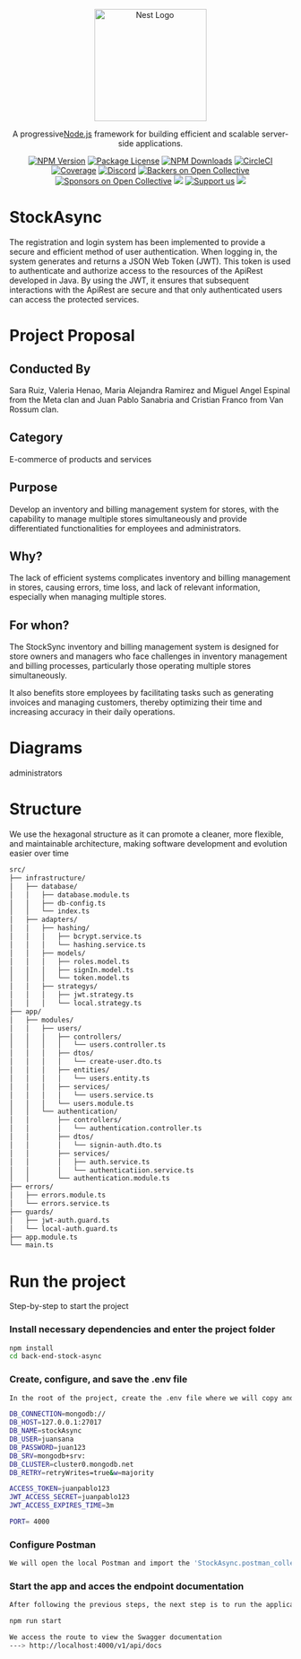 <p align="center">
  <a href="http://nestjs.com/" target="blank"><img src="https://nestjs.com/img/logo-small.svg" width="200" alt="Nest Logo" /></a>
</p>

[circleci-image]: https://img.shields.io/circleci/build/github/nestjs/nest/master?token=abc123def456
[circleci-url]: https://circleci.com/gh/nestjs/nest

  <p align="center">A progressive<a href="http://nodejs.org" target="_blank">Node.js</a> framework for building efficient and scalable server-side applications.</p>
    <p align="center">
<a href="https://www.npmjs.com/~nestjscore" target="_blank"><img src="https://img.shields.io/npm/v/@nestjs/core.svg" alt="NPM Version" /></a>
<a href="https://www.npmjs.com/~nestjscore" target="_blank"><img src="https://img.shields.io/npm/l/@nestjs/core.svg" alt="Package License" /></a>
<a href="https://www.npmjs.com/~nestjscore" target="_blank"><img src="https://img.shields.io/npm/dm/@nestjs/common.svg" alt="NPM Downloads" /></a>
<a href="https://circleci.com/gh/nestjs/nest" target="_blank"><img src="https://img.shields.io/circleci/build/github/nestjs/nest/master" alt="CircleCI" /></a>
<a href="https://coveralls.io/github/nestjs/nest?branch=master" target="_blank"><img src="https://coveralls.io/repos/github/nestjs/nest/badge.svg?branch=master#9" alt="Coverage" /></a>
<a href="https://discord.gg/G7Qnnhy" target="_blank"><img src="https://img.shields.io/badge/discord-online-brightgreen.svg" alt="Discord"/></a>
<a href="https://opencollective.com/nest#backer" target="_blank"><img src="https://opencollective.com/nest/backers/badge.svg" alt="Backers on Open Collective" /></a>
<a href="https://opencollective.com/nest#sponsor" target="_blank"><img src="https://opencollective.com/nest/sponsors/badge.svg" alt="Sponsors on Open Collective" /></a>
  <a href="https://paypal.me/kamilmysliwiec" target="_blank"><img src="https://img.shields.io/badge/Donate-PayPal-ff3f59.svg"/></a>
    <a href="https://opencollective.com/nest#sponsor"  target="_blank"><img src="https://img.shields.io/badge/Support%20us-Open%20Collective-41B883.svg" alt="Support us"></a>
  <a href="https://twitter.com/nestframework" target="_blank"><img src="https://img.shields.io/twitter/follow/nestframework.svg?style=social&label=Follow"></a>
</p>


# StockAsync

The registration and login system has been implemented to provide a secure and efficient method of user authentication. When logging in, the system generates and returns a JSON Web Token (JWT). This token is used to authenticate and authorize access to the resources of the ApiRest developed in Java. By using the JWT, it ensures that subsequent interactions with the ApiRest are secure and that only authenticated users can access the protected services.

# Project Proposal

## Conducted By

Sara Ruiz, Valeria Henao, Maria Alejandra Ramirez and Miguel Angel Espinal from the Meta clan and Juan Pablo Sanabria and Cristian Franco from Van Rossum clan.

## Category

E-commerce of products and services

## Purpose

Develop an inventory and billing management system for stores, with the capability to manage multiple stores simultaneously and provide differentiated functionalities for employees and administrators.

## Why? 

The lack of efficient systems complicates inventory and billing management in stores, causing errors, time loss, and lack of relevant information, especially when managing multiple stores.

## For whon? 

The StockSync inventory and billing management system is designed for store owners and managers who face challenges in inventory management and billing processes, particularly those operating multiple stores simultaneously.

It also benefits store employees by facilitating tasks such as generating invoices and managing customers, thereby optimizing their time and increasing accuracy in their daily operations.

# Diagrams

administrators

# Structure

We use the hexagonal structure as it can promote a cleaner, more flexible, and maintainable architecture, making software development and evolution easier over time

``` bash
src/
├── infrastructure/
│   ├── database/
│   │   ├── database.module.ts
│   │   ├── db-config.ts
│   │   └── index.ts
│   ├── adapters/ 
│   │   ├── hashing/
│   │   │   ├── bcrypt.service.ts
│   │   │   └── hashing.service.ts
│   │   ├── models/
│   │   │   ├── roles.model.ts
│   │   │   ├── signIn.model.ts
│   │   │   └── token.model.ts
│   │   ├── strategys/
│   │   │   ├── jwt.strategy.ts
│   │   │   └── local.strategy.ts
├── app/
│   ├── modules/
│   │   ├── users/
│   │   │   ├── controllers/
│   │   │   │   └── users.controller.ts
│   │   │   ├── dtos/
│   │   │   │   └── create-user.dto.ts
│   │   │   ├── entities/
│   │   │   │   └── users.entity.ts
│   │   │   ├── services/
│   │   │   │   └── users.service.ts
│   │   │   └── users.module.ts
│   │   └── authentication/
│   │       ├── controllers/
│   │       │   └── authentication.controller.ts
│   │       ├── dtos/
│   │       │   └── signin-auth.dto.ts
│   │       ├── services/
│   │       │   ├── auth.service.ts
│   │       │   └── authenticatiion.service.ts
│   │       └── authentication.module.ts
├── errors/
│   ├── errors.module.ts
│   └── errors.service.ts
├── guards/
│   ├── jwt-auth.guard.ts
│   └── local-auth.guard.ts
├── app.module.ts
└── main.ts
```

# Run the project

Step-by-step to start the project

### Install necessary dependencies and enter the project folder
``` bash
npm install
cd back-end-stock-async
```

### Create, configure, and save the .env file
``` bash
In the root of the project, create the .env file where we will copy and paste the following environment variables for the correct execution of the program

DB_CONNECTION=mongodb://
DB_HOST=127.0.0.1:27017
DB_NAME=stockAsync
DB_USER=juansana
DB_PASSWORD=juan123
DB_SRV=mongodb+srv:
DB_CLUSTER=cluster0.mongodb.net
DB_RETRY=retryWrites=true&w=majority

ACCESS_TOKEN=juanpablo123
JWT_ACCESS_SECRET=juanpablo123
JWT_ACCESS_EXPIRES_TIME=3m

PORT= 4000
```

### Configure Postman
```bash
We will open the local Postman and import the 'StockAsync.postman_collection.json' file, which is in the 'postman' folder, to load the request collection and test our endpoints.
```

### Start the app and acces the endpoint documentation
```bash
After following the previous steps, the next step is to run the application to begin testing our endpoints and to view the documentation in our Swagger.

npm run start

We access the route to view the Swagger documentation
---> http://localhost:4000/v1/api/docs
```